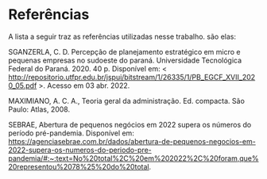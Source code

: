 # Referências

A lista a seguir traz as referências utilizadas nesse trabalho. são elas:  

SGANZERLA, C. D. Percepção de planejamento estratégico em micro e pequenas empresas no sudoeste do paraná. Universidade Tecnológica Federal do Paraná. 2020. 40 p. Disponível em: < http://repositorio.utfpr.edu.br/jspui/bitstream/1/26335/1/PB_EGCF_XVII_2020_05.pdf >. Acesso em 03 abr. 2022. 

MAXIMIANO, A. C. A., Teoria geral da administração. Ed. compacta. São Paulo: Atlas, 2008. 


SEBRAE, Abertura de pequenos negócios em 2022 supera os números do período pré-pandemia. Disponível em: https://agenciasebrae.com.br/dados/abertura-de-pequenos-negocios-em-2022-supera-os-numeros-do-periodo-pre-pandemia/#:~:text=No%20total%2C%20em%202022%2C%20foram,que%20representou%2078%25%20do%20total. 
